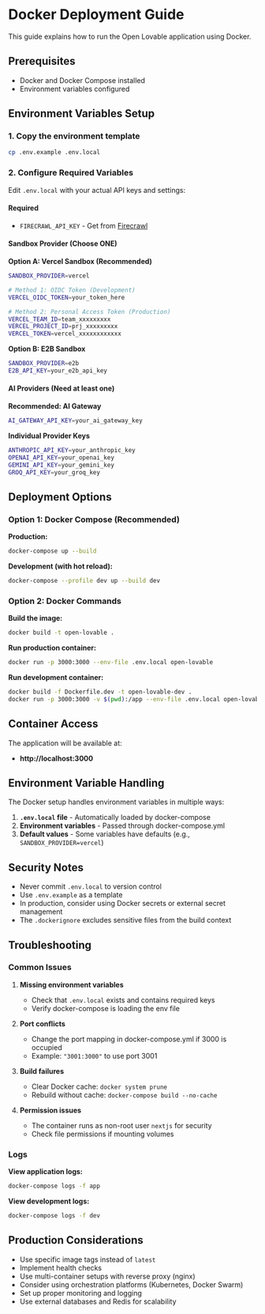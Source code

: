 # Docker Deployment Guide

This guide explains how to run the Open Lovable application using Docker.

## Prerequisites

- Docker and Docker Compose installed
- Environment variables configured

## Environment Variables Setup

### 1. Copy the environment template
```bash
cp .env.example .env.local
```

### 2. Configure Required Variables

Edit `.env.local` with your actual API keys and settings:

#### Required
- `FIRECRAWL_API_KEY` - Get from [Firecrawl](https://firecrawl.dev)

#### Sandbox Provider (Choose ONE)

**Option A: Vercel Sandbox (Recommended)**
```bash
SANDBOX_PROVIDER=vercel

# Method 1: OIDC Token (Development)
VERCEL_OIDC_TOKEN=your_token_here

# Method 2: Personal Access Token (Production)
VERCEL_TEAM_ID=team_xxxxxxxxx
VERCEL_PROJECT_ID=prj_xxxxxxxxx  
VERCEL_TOKEN=vercel_xxxxxxxxxxxx
```

**Option B: E2B Sandbox**
```bash
SANDBOX_PROVIDER=e2b
E2B_API_KEY=your_e2b_api_key
```

#### AI Providers (Need at least one)

**Recommended: AI Gateway**
```bash
AI_GATEWAY_API_KEY=your_ai_gateway_key
```

**Individual Provider Keys**
```bash
ANTHROPIC_API_KEY=your_anthropic_key
OPENAI_API_KEY=your_openai_key
GEMINI_API_KEY=your_gemini_key
GROQ_API_KEY=your_groq_key
```

## Deployment Options

### Option 1: Docker Compose (Recommended)

**Production:**
```bash
docker-compose up --build
```

**Development (with hot reload):**
```bash
docker-compose --profile dev up --build dev
```

### Option 2: Docker Commands

**Build the image:**
```bash
docker build -t open-lovable .
```

**Run production container:**
```bash
docker run -p 3000:3000 --env-file .env.local open-lovable
```

**Run development container:**
```bash
docker build -f Dockerfile.dev -t open-lovable-dev .
docker run -p 3000:3000 -v $(pwd):/app --env-file .env.local open-lovable-dev
```

## Container Access

The application will be available at:
- **http://localhost:3000**

## Environment Variable Handling

The Docker setup handles environment variables in multiple ways:

1. **`.env.local` file** - Automatically loaded by docker-compose
2. **Environment variables** - Passed through docker-compose.yml
3. **Default values** - Some variables have defaults (e.g., `SANDBOX_PROVIDER=vercel`)

## Security Notes

- Never commit `.env.local` to version control
- Use `.env.example` as a template
- In production, consider using Docker secrets or external secret management
- The `.dockerignore` excludes sensitive files from the build context

## Troubleshooting

### Common Issues

1. **Missing environment variables**
   - Check that `.env.local` exists and contains required keys
   - Verify docker-compose is loading the env file

2. **Port conflicts**
   - Change the port mapping in docker-compose.yml if 3000 is occupied
   - Example: `"3001:3000"` to use port 3001

3. **Build failures**
   - Clear Docker cache: `docker system prune`
   - Rebuild without cache: `docker-compose build --no-cache`

4. **Permission issues**
   - The container runs as non-root user `nextjs` for security
   - Check file permissions if mounting volumes

### Logs

**View application logs:**
```bash
docker-compose logs -f app
```

**View development logs:**
```bash
docker-compose logs -f dev
```

## Production Considerations

- Use specific image tags instead of `latest`
- Implement health checks
- Use multi-container setups with reverse proxy (nginx)
- Consider using orchestration platforms (Kubernetes, Docker Swarm)
- Set up proper monitoring and logging
- Use external databases and Redis for scalability
